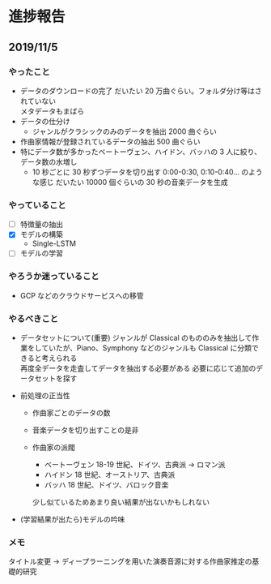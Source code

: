 # 進捗報告

## 2019/11/5

### やったこと

- データのダウンロードの完了
  だいたい 20 万曲ぐらい。フォルダ分け等はされていない  
  メタデータもまばら
- データの仕分け
  - ジャンルがクラシックのみのデータを抽出
    2000 曲ぐらい
- 作曲家情報が登録されているデータの抽出
  500 曲ぐらい
- 特にデータ数が多かったベートーヴェン、ハイドン、バッハの 3 人に絞り、データ数の水増し
  - 10 秒ごとに 30 秒ずつデータを切り出す
    0:00-0:30, 0:10-0:40... のような感じ
    だいたい 10000 個ぐらいの 30 秒の音楽データを生成

### やっていること

- [ ] 特徴量の抽出
- [x] モデルの構築
  - Single-LSTM
- [ ] モデルの学習

### やろうか迷っていること

- GCP などのクラウドサービスへの移管

### やるべきこと

- データセットについて(重要)
  ジャンルが Classical のもののみを抽出して作業をしていたが、Piano、Symphony などのジャンルも Classical に分類できると考えられる  
  再度全データを走査してデータを抽出する必要がある
  必要に応じて追加のデータセットを探す

- 前処理の正当性

  - 作曲家ごとのデータの数
  - 音楽データを切り出すことの是非
  - 作曲家の派閥

    - ベートーヴェン
      18-19 世紀、ドイツ、古典派 → ロマン派
    - ハイドン
      18 世紀、オーストリア、古典派
    - バッハ
      18 世紀、ドイツ、バロック音楽

    少し似ているためあまり良い結果が出ないかもしれない

- (学習結果が出たら)モデルの吟味

### メモ

タイトル変更 → ディープラーニングを用いた演奏音源に対する作曲家推定の基礎的研究
